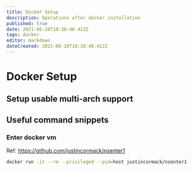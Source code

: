 ```yaml
---
title: Docker Setup
description: Operations after docker installation
published: true
date: 2021-06-28T10:38:40.413Z
tags: docker
editor: markdown
dateCreated: 2021-06-28T10:38:40.413Z
---
```


# Docker Setup

## Setup usable multi-arch support

## Useful command snippets

### Enter docker vm

Ref: https://github.com/justincormack/nsenter1

```bash
docker run -it --rm --privileged --pid=host justincormack/nsenter1
```
